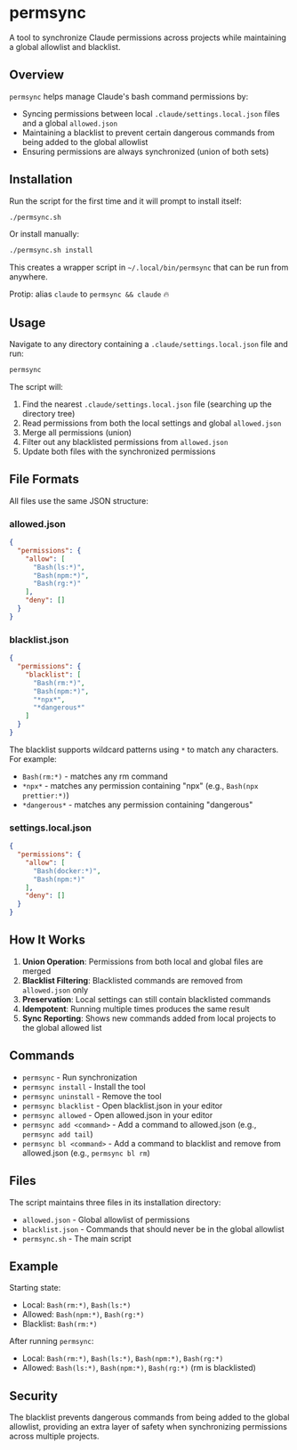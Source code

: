 # permsync

A tool to synchronize Claude permissions across projects while maintaining a global allowlist and blacklist.

## Overview

`permsync` helps manage Claude's bash command permissions by:
- Syncing permissions between local `.claude/settings.local.json` files and a global `allowed.json`
- Maintaining a blacklist to prevent certain dangerous commands from being added to the global allowlist
- Ensuring permissions are always synchronized (union of both sets)

## Installation

Run the script for the first time and it will prompt to install itself:

```bash
./permsync.sh
```

Or install manually:

```bash
./permsync.sh install
```

This creates a wrapper script in `~/.local/bin/permsync` that can be run from anywhere.

Protip: alias `claude` to `permsync && claude` 🔥

## Usage

Navigate to any directory containing a `.claude/settings.local.json` file and run:

```bash
permsync
```

The script will:
1. Find the nearest `.claude/settings.local.json` file (searching up the directory tree)
2. Read permissions from both the local settings and global `allowed.json`
3. Merge all permissions (union)
4. Filter out any blacklisted permissions from `allowed.json`
5. Update both files with the synchronized permissions

## File Formats

All files use the same JSON structure:

### allowed.json
```json
{
  "permissions": {
    "allow": [
      "Bash(ls:*)",
      "Bash(npm:*)",
      "Bash(rg:*)"
    ],
    "deny": []
  }
}
```

### blacklist.json
```json
{
  "permissions": {
    "blacklist": [
      "Bash(rm:*)",
      "Bash(npm:*)",
      "*npx*",
      "*dangerous*"
    ]
  }
}
```

The blacklist supports wildcard patterns using `*` to match any characters. For example:
- `Bash(rm:*)` - matches any rm command
- `*npx*` - matches any permission containing "npx" (e.g., `Bash(npx prettier:*)`)
- `*dangerous*` - matches any permission containing "dangerous"

### settings.local.json
```json
{
  "permissions": {
    "allow": [
      "Bash(docker:*)",
      "Bash(npm:*)"
    ],
    "deny": []
  }
}
```

## How It Works

1. **Union Operation**: Permissions from both local and global files are merged
2. **Blacklist Filtering**: Blacklisted commands are removed from `allowed.json` only
3. **Preservation**: Local settings can still contain blacklisted commands
4. **Idempotent**: Running multiple times produces the same result
5. **Sync Reporting**: Shows new commands added from local projects to the global allowed list

## Commands

- `permsync` - Run synchronization
- `permsync install` - Install the tool
- `permsync uninstall` - Remove the tool
- `permsync blacklist` - Open blacklist.json in your editor
- `permsync allowed` - Open allowed.json in your editor
- `permsync add <command>` - Add a command to allowed.json (e.g., `permsync add tail`)
- `permsync bl <command>` - Add a command to blacklist and remove from allowed.json (e.g., `permsync bl rm`)

## Files

The script maintains three files in its installation directory:
- `allowed.json` - Global allowlist of permissions
- `blacklist.json` - Commands that should never be in the global allowlist
- `permsync.sh` - The main script

## Example

Starting state:
- Local: `Bash(rm:*)`, `Bash(ls:*)`
- Allowed: `Bash(npm:*)`, `Bash(rg:*)`
- Blacklist: `Bash(rm:*)`

After running `permsync`:
- Local: `Bash(rm:*)`, `Bash(ls:*)`, `Bash(npm:*)`, `Bash(rg:*)`
- Allowed: `Bash(ls:*)`, `Bash(npm:*)`, `Bash(rg:*)` (rm is blacklisted)

## Security

The blacklist prevents dangerous commands from being added to the global allowlist, providing an extra layer of safety when synchronizing permissions across multiple projects.
